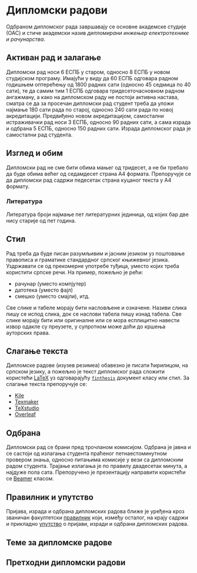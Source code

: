 # Дипломски радови

Одбраном дипломског рада завршавају се основне академске студије (ОАС) и стиче академски назив *дипломирани инжењер електротехнике и рачунарства*.

## Активан рад и залагање

Дипломски рад носи 6 ЕСПБ у старом, односно 8 ЕСПБ у новом студијском програму. Имајући у виду да 60 ЕСПБ одговара радном годишњем оптерећењу од 1800 радних сати (односно 45 седмица по 40 сати), те да самим тим 1 ЕСПБ одговара тридесеточасновном радном ангажману, а како на дипломском раду не постоји активна настава, сматра се да за просечан дипломски рад студент треба да уложи најмање 180 сати рада по старој, односно 240 сати рада по новој акредитацији. Предвиђено новом акредитацијом, самостални истраживачки рад носи 3 ЕСПБ, односно 90 радних сати, а сама израда и одбрана 5 ЕСПБ, односно 150 радних сати. Израда дипломског рада је самостални рад студента.

## Изглед и обим

Дипломски рад не сме бити обима мањег од тридесет, а не би требало да буде обима већег од седамдесет страна А4 формата. Препоручује се да дипломски рад садржи педесетак страна куцаног текста у А4 формату.

### Литература

Литература броји најмање пет литературних јединица, од којих бар две нису старије од пет година.

## Стил

Рад треба да буде писан разумљивим и јасним језиком уз поштовање правописа и граматике стандардног српског књижевног језика. Уздржавати се од прекомерне употребе туђица, уместо којих треба користити српске речи. На пример, пожељно је рећи:
* рачунар (уместо компјутер)
* датотека (уместо фајл)
* смешко (уместо смајли), итд.

Све слике и табеле морају бити насловљене и означене. Називи слика пишу се испод слика, док се наслови табела пишу изнад табела. Све слике морају бити или оригиналне или се мора есплицитно навести извор одакле су преузете, у супротном може доћи до кршења ауторских права.

## Слагање текста

Дипломске радове (изузев резимеа) обавезно је писати ћирилицом, на српском језику, а пожељно је текст дипломског рада сложити користећи [LaTeX][LaTeX] уз одговарајућу [`finthesis`](https://github.com/elektrotehnika/finlatex) документ класу или стил. За слагање текста препоручује се:
* [Kile][Kile]
* [Texmaker][Texmaker]
* [TeXstudio][TeXstudio]
* [Overleaf][Overleaf]

[LaTeX]: https://sr.wikipedia.org/wiki/LaTeX

[Kile]: https://kile.sourceforge.io
[Texmaker]: https://www.xm1math.net/texmaker
[TeXstudio]: https://www.texstudio.org
[Overleaf]: https://www.overleaf.com

## Одбрана

Дипломски рад се брани пред трочланом комисијом. Одбрана је јавна и се састоји од излагања студента праћеног петнаестоминутном провером знања, односно питањима комисије у вези са дипломским радом студента. Трајање излагања је по правилу двадесетак минута, а најдуже пола сата. Препоручено је презентацију направити користећи се [Beamer][Beamer] класом.

[Beamer]: https://ctan.org/pkg/beamer

## Правилник и упутство

Пријава, израда и одбрана дипломских радова ближе је уређена кроз званичан факултетски [правилник][Pravilnik] који, између осталог, на крају садржи и прикладно [упутство][Uputstvo] о пријави, изради и одбрани дипломских радова.

[Pravilnik]: http://www.fink.rs/images/Fakultet/Dokumenta/Pravilnik_o_režimu_OAS_i_MAS_2021.pdf
[Uputstvo]: http://www.fink.rs/images/Fakultet/Dokumenta/Uputstvo_o_prijavi_izradi_i_odbrani_zavrsnog_i_master_rada.docx

## Теме за дипломске радове



## Претходни дипломски радови



